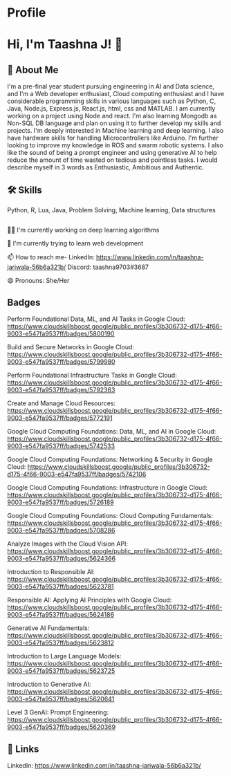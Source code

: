 # Profile




# Hi, I'm Taashna J! 👋


## 🚀 About Me
I'm a pre-final year student pursuing engineering in AI and Data science, and I'm a Web developer enthusiast, Cloud computing enthusiast and I have considerable programming skills in various languages such as Python, C, Java, Node.js, Express.js, React.js, html, css and MATLAB. I am currently working on a project using Node and react. I'm also learning Mongodb as Non-SQL DB language and plan on using it to further develop my skills and projects. I'm deeply interested in Machine learning and deep learning. I also have hardware skills for handling Microcontrollers like Arduino. I'm further looking to improve my knowledge in ROS and swarm robotic systems. I also like the sound of being a prompt engineer and using generative AI to help reduce the amount of time wasted on tedious and pointless tasks. I would describe myself in 3 words as Enthusiastic, Ambitious and Authentic.


## 🛠 Skills
Python,
R,
Lua,
Java,
Problem Solving,
Machine learning,
Data structures



## 
👩‍💻 I'm currently working on deep learning algorithms

🧠 I'm currently trying to learn web development

📫 How to reach me- 
LinkedIn: https://www.linkedin.com/in/taashna-jariwala-56b6a321b/
Discord: taashna9703#3687

😄 Pronouns: She/Her



## Badges

Perform Foundational Data, ML, and AI Tasks in Google Cloud: https://www.cloudskillsboost.google/public_profiles/3b306732-d175-4f66-9003-e547fa9537ff/badges/5800190

Build and Secure Networks in Google Cloud:
https://www.cloudskillsboost.google/public_profiles/3b306732-d175-4f66-9003-e547fa9537ff/badges/5799980

Perform Foundational Infrastructure Tasks in Google Cloud:
https://www.cloudskillsboost.google/public_profiles/3b306732-d175-4f66-9003-e547fa9537ff/badges/5792363

Create and Manage Cloud Resources:
https://www.cloudskillsboost.google/public_profiles/3b306732-d175-4f66-9003-e547fa9537ff/badges/5772191

Google Cloud Computing Foundations: Data, ML, and AI in Google Cloud:
https://www.cloudskillsboost.google/public_profiles/3b306732-d175-4f66-9003-e547fa9537ff/badges/5742533

Google Cloud Computing Foundations: Networking & Security in Google Cloud:
https://www.cloudskillsboost.google/public_profiles/3b306732-d175-4f66-9003-e547fa9537ff/badges/5742106

Google Cloud Computing Foundations: Infrastructure in Google Cloud:
https://www.cloudskillsboost.google/public_profiles/3b306732-d175-4f66-9003-e547fa9537ff/badges/5726189

Google Cloud Computing Foundations: Cloud Computing Fundamentals:
https://www.cloudskillsboost.google/public_profiles/3b306732-d175-4f66-9003-e547fa9537ff/badges/5708286

Analyze Images with the Cloud Vision API:
https://www.cloudskillsboost.google/public_profiles/3b306732-d175-4f66-9003-e547fa9537ff/badges/5624366

Introduction to Responsible AI:
https://www.cloudskillsboost.google/public_profiles/3b306732-d175-4f66-9003-e547fa9537ff/badges/5623781

Responsible AI: Applying AI Principles with Google Cloud:
https://www.cloudskillsboost.google/public_profiles/3b306732-d175-4f66-9003-e547fa9537ff/badges/5624186

Generative AI Fundamentals:
https://www.cloudskillsboost.google/public_profiles/3b306732-d175-4f66-9003-e547fa9537ff/badges/5623812

Introduction to Large Language Models:
https://www.cloudskillsboost.google/public_profiles/3b306732-d175-4f66-9003-e547fa9537ff/badges/5623725

Introduction to Generative AI:
https://www.cloudskillsboost.google/public_profiles/3b306732-d175-4f66-9003-e547fa9537ff/badges/5620641

Level 3 GenAI: Prompt Engineering:
https://www.cloudskillsboost.google/public_profiles/3b306732-d175-4f66-9003-e547fa9537ff/badges/5620369
## 🔗 Links
LinkedIn: https://www.linkedin.com/in/taashna-jariwala-56b6a321b/
